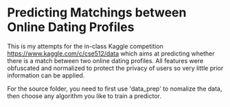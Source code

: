 # Predicting Matchings between Online Dating Profiles

This is my attempts for the in-class Kaggle competition https://www.kaggle.com/c/cse512/data which aims at predicting whether there is a match between two online dating profiles. All features were obfuscated and normalized to protect the privacy of users so very little prior information can be applied. 

For the source folder, you need to first use 'data_prep' to nomalize the data, then choose any algorithm you like to train a predictor.